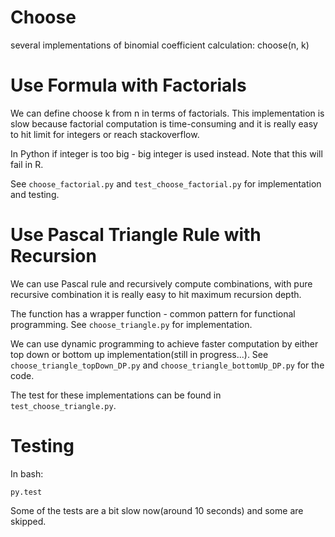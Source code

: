 # Choose

several implementations of binomial coefficient
calculation: choose(n, k)

# Use Formula with Factorials

We can define choose k from n in terms of
factorials. This implementation is slow because
factorial computation is time-consuming and it is
really easy to hit limit for integers or reach stackoverflow.

In Python if integer is too big - big integer is
used instead. Note that this will fail in R.

See `choose_factorial.py` and `test_choose_factorial.py`
for implementation and testing.

# Use Pascal Triangle Rule with Recursion

We can use Pascal rule and recursively compute combinations,
with pure recursive combination it is really easy to hit
maximum recursion depth.

The function has a wrapper function - common pattern for
functional programming. See `choose_triangle.py` for implementation.

We can use dynamic programming to achieve faster computation by either
top down or bottom up implementation(still in progress...). See
`choose_triangle_topDown_DP.py` and `choose_triangle_bottomUp_DP.py` for
the code.

The test for these implementations can be found in `test_choose_triangle.py`.

# Testing

In bash:
```
py.test
```
Some of the tests are a bit slow now(around 10 seconds) and some are skipped.
